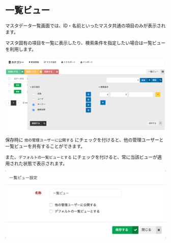 # 一覧ビュー

マスタデータ一覧画面では、ID・名前といったマスタ共通の項目のみが表示されます。

マスタ固有の項目を一覧に表示したり、検索条件を指定したい場合は一覧ビューを利用します。

![listview_1](img/listview_1.png)

保存時に `他の管理ユーザーに公開する` にチェックを付けると、他の管理ユーザーと一覧ビューを共有することができます。

また、`デフォルトの一覧ビューとする` にチェックを付けると、常に当該ビューが適用された状態で表示されます。

![listview_2](img/listview_2.png)
